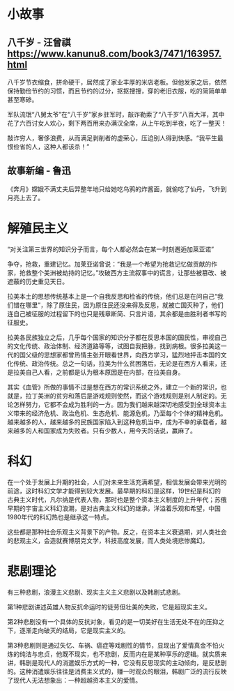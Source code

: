 # 小故事

## 八千岁 - 汪曾祺 https://www.kanunu8.com/book3/7471/163957.html

八千岁节衣缩食，拼命硬干，居然成了家业丰厚的米店老板。但他发家之后，依然保持勤俭节约的习惯，而且节约的过分，抠抠搜搜，穿的老旧衣服，吃的简简单单甚至寒碜。

军队流氓“八舅太爷”在“八千岁”家乡驻军时，敲诈勒索了“八千岁”八百大洋，其中花了六百讨女人欢心，剩下两百用来办满汉全席，从上午吃到半夜，吃了一整天！

敲诈穷人，奢侈浪费，从而满足剥削者的虚荣心，压迫别人得到快感。“我平生最恨俭省的人，这种人都该杀！”

## 故事新编 - 鲁迅

《奔月》嫦娥不满丈夫后羿整年地只给她吃乌鸦的炸酱面，就偷吃了仙丹，飞升到月亮上去了。

# 解殖民主义

“对关注第三世界的知识分子而言，每个人都必然会在某一时刻邂逅加莱亚诺”

争夺，抢救，重建记忆。加莱亚诺曾说：“我是一个希望为抢救记忆做贡献的作家，抢救整个美洲被劫持的记忆。”攻破西方主流叙事中的谎言，让那些被篡改、被遮蔽的历史重见天日。

拉美本土的思想传统基本上是一个自我反思和检省的传统，他们总是在问自己“我们错在哪里”，除了原住民，因为原住民还没来得及反思，就被亡国灭种了，他们连自己被征服的过程留下的也只是残章断简、只言片语，其余都是由胜利者书写的征服史。

拉美各民族独立之后，几乎每个国家的知识分子都在反思本国的国民性，审视自己的文化传统、政治体制、经济道路等等，试图自我把脉，找到病根。很多拉美这一代的国父级的思想家都曾热情主张开眼看世界，向西方学习，猛烈地抨击本国的文化传统、政治传统。总之一句话，拉美为什么贫困落后，无论是在西方人看来，还是拉美自己人看，之前都是认为根本原因是在内部，在拉美自身。

其实《血管》所做的事情不过是想在西方的常识系统之外，建立一个新的常识，也就是，拉丁美洲的贫穷和落后是游戏规则使然，而这个游戏规则是别人制定的。无论怎样努力，它都不会成为胜利的一方。因为我们越来越深切地感受到全球资本主义带来的经济危机、政治危机、生态危机、能源危机，乃至每个个体的精神危机。越来越多的人，越来越多的民族国家陷入到这种危机当中，成为不幸的承载者，越来越多的人和国家成为失败者。只有少数人，用今天的话说，赢麻了。

# 科幻

在一个处于发展上升期的社会，人们对未来生活充满希望，相信发展会带来光明的前途，这时科幻文学才能得到较大发展。最早期的科幻是这样，19世纪是科幻的古典主义时代，凡尔纳是代表人物，那时也是整个资本主义制度的上升年代；苏俄早期的宇宙主义科幻浪潮，是对古典主义科幻的继承，洋溢着乐观和希望，中国1980年代的科幻热也是继承这一特点。

这些都是那种社会乐观主义背景下的产物。反之，在资本主义衰退期，对人类社会的悲观主义，会造就赛博朋克文学，科技高度发展，而人类处境悲惨魔幻。

# 悲剧理论

有三种悲剧，浪漫主义悲剧、现实主义主义悲剧以及韩剧式悲剧。

第1种悲剧讲述英雄人物反抗命运时的徒劳但壮美的失败，它是超现实主义。

第2种悲剧没有一个具体的反抗对象，看见的是一切美好在生活无处不在的压抑之下，逐渐走向破灭的结局，它是现实主义的。

第3种悲剧则是通过失忆、车祸、癌症等戏剧性的情节，显现出了爱情真金不怕火炼的纯洁与忠贞，他既不现实，也不悲剧，反而内在是某种享乐的逻辑。就实质来讲，韩剧是现代人的消遣娱乐方式的一种，它没有反思现实的主动倾向，是反悲剧的。这种消遣娱乐往往是消费主义式的，赚一时观众的眼泪，韩剧广泛的流行反映了现代人无法想象出：一种超越资本主义的爱情。
